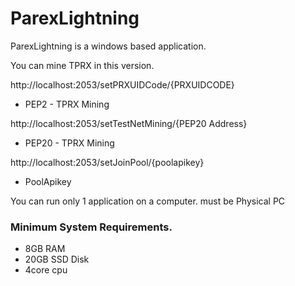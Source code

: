 # ParexLightning


ParexLightning is a windows based application.

You can mine TPRX in this version.

http://localhost:2053/setPRXUIDCode/{PRXUIDCODE}
- PEP2 - TPRX Mining

http://localhost:2053/setTestNetMining/{PEP20 Address}
- PEP20 - TPRX Mining

http://localhost:2053/setJoinPool/{poolapikey}
- PoolApikey


You can run only 1 application on a computer.
must be Physical PC

### Minimum System Requirements.

- 8GB RAM
- 20GB SSD Disk
- 4core cpu


